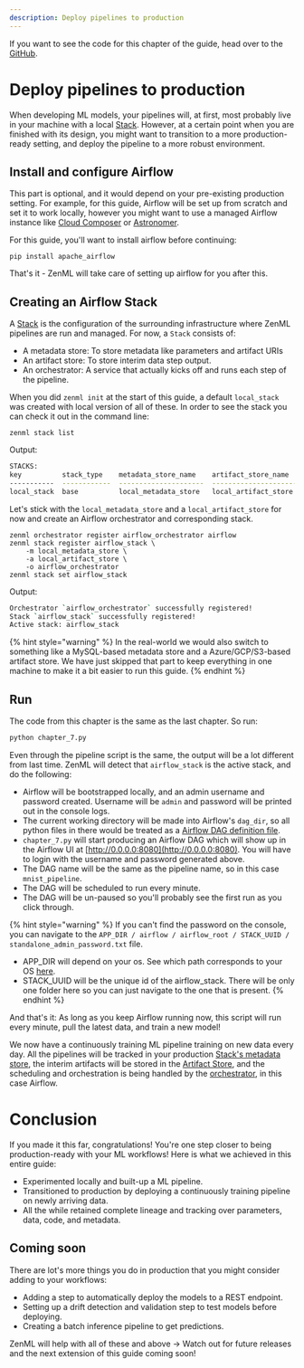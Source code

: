 ```yaml
---
description: Deploy pipelines to production
---
```


If you want to see the code for this chapter of the guide, head over to the [GitHub](https://github.com/zenml-io/zenml/tree/main/examples/low_level_guide/chapter_7.py).

# Deploy pipelines to production

When developing ML models, your pipelines will, at first, most probably live in your machine with a local [Stack](../../core-concepts.md). However, at a certain point when you are finished with its design, you might want to transition to a more production-ready setting, and deploy the pipeline to a more robust environment.

## Install and configure Airflow

This part is optional, and it would depend on your pre-existing production setting. For example, for this guide, Airflow will be set up from scratch and set it to work locally, however you might want to use a managed Airflow instance like [Cloud Composer](https://cloud.google.com/composer) or [Astronomer](https://astronomer.io/).

For this guide, you'll want to install airflow before continuing:

```shell
pip install apache_airflow
```

That's it - ZenML will take care of setting up airflow for you after this.

## Creating an Airflow Stack

A [Stack](../../core-concepts.md) is the configuration of the surrounding infrastructure where ZenML pipelines are run and managed. For now, a `Stack` consists of:

- A metadata store: To store metadata like parameters and artifact URIs
- An artifact store: To store interim data step output.
- An orchestrator: A service that actually kicks off and runs each step of the pipeline.

When you did `zenml init` at the start of this guide, a default `local_stack` was created with local version of all of these. In order to see the stack you can check it out in the command line:

```shell
zenml stack list
```

Output:

```bash
STACKS:
key          stack_type    metadata_store_name    artifact_store_name    orchestrator_name
-----------  ------------  ---------------------  ---------------------  -------------------
local_stack  base          local_metadata_store   local_artifact_store   local_orchestrator
```

Let's stick with the `local_metadata_store` and a `local_artifact_store` for now and create an Airflow orchestrator and corresponding stack.

```shell
zenml orchestrator register airflow_orchestrator airflow
zenml stack register airflow_stack \
    -m local_metadata_store \
    -a local_artifact_store \
    -o airflow_orchestrator
zenml stack set airflow_stack
```

Output:

```bash
Orchestrator `airflow_orchestrator` successfully registered!
Stack `airflow_stack` successfully registered!
Active stack: airflow_stack
```

{% hint style="warning" %}
In the real-world we would also switch to something like a MySQL-based metadata store and a Azure/GCP/S3-based artifact store. We have just skipped that part to keep everything in one machine to make it a bit easier to run this guide.
{% endhint %}

## Run

The code from this chapter is the same as the last chapter. So run:

```python
python chapter_7.py
```

Even through the pipeline script is the same, the output will be a lot different from last time. ZenML will detect that `airflow_stack` is the active stack, and do the following:

- Airflow will be bootstrapped locally, and an admin username and password created. Username will be `admin` and password will be printed out in the console logs.
- The current working directory will be made into Airflow's `dag_dir`, so all python files in there would be treated as a [Airflow DAG definition file](https://airflow.apache.org/docs/apache-airflow/stable/tutorial.html#it-s-a-dag-definition-file).
- `chapter_7.py` will start producing an Airflow DAG which will show up in the Airflow UI at [http://0.0.0.0:8080](http://0.0.0.0:8080). You will have to login with the username and password generated above.
- The DAG name will be the same as the pipeline name, so in this case `mnist_pipeline`.
- The DAG will be scheduled to run every minute.
- The DAG will be un-paused so you'll probably see the first run as you click through.

{% hint style="warning" %}
If you can't find the password on the console, you can navigate to the `APP_DIR / airflow / airflow_root / STACK_UUID / standalone_admin_password.txt` file.

- APP_DIR will depend on your os. See which path corresponds to your OS [here](https://click.palletsprojects.com/en/8.0.x/api/#click.get_app_dir).
- STACK_UUID will be the unique id of the airflow_stack. There will be only one folder here so you can just navigate to the one that is present.
  {% endhint %}

And that's it: As long as you keep Airflow running now, this script will run every minute, pull the latest data, and train a new model!

We now have a continuously training ML pipeline training on new data every day. All the pipelines will be tracked in your production [Stack's metadata store](../../core-concepts.md), the interim artifacts will be stored in the [Artifact Store](../../core-concepts.md), and the scheduling and orchestration is being handled by the [orchestrator](../../core-concepts.md), in this case Airflow.

# Conclusion

If you made it this far, congratulations! You're one step closer to being production-ready with your ML workflows! Here is what we achieved in this entire guide:

- Experimented locally and built-up a ML pipeline.
- Transitioned to production by deploying a continuously training pipeline on newly arriving data.
- All the while retained complete lineage and tracking over parameters, data, code, and metadata.

## Coming soon

There are lot's more things you do in production that you might consider adding to your workflows:

- Adding a step to automatically deploy the models to a REST endpoint.
- Setting up a drift detection and validation step to test models before deploying.
- Creating a batch inference pipeline to get predictions.

ZenML will help with all of these and above -> Watch out for future releases and the next extension of this guide coming soon!
